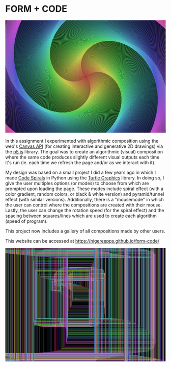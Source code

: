 # FORM + CODE

![Algorithmic Composition Art](images/art.png)

In this assignment I experimented with algorithmic composition using the web's [Canvas API](https://developer.mozilla.org/en-US/docs/Web/API/Canvas_API) (for creating interactive and generative 2D drawings) via the [p5.js](https://p5js.org/) library. The goal was to create an algorithmic (visual) composition where the same code produces slightly different visual outputs each time it's run (ie. each time we refresh the page and/or as we interact with it).

My design was based on a small project I did a few years ago in which I made [Code Spirals](https://www.instructables.com/id/Easy-Designs-Turtle-Graphics-Python/) in Python using the [Turtle Graphics](https://docs.python.org/3.3/library/turtle.html?highlight=turtle) library. In doing so, I give the user multiples options (or modes) to choose from which are prompted upon loading the page. These modes include spiral effect (with a color gradient, random colors, or black & white version) and pyramid/tunnel effect (with similar versions). Additionally, there is a "mousemode" in which the user can control where the compositions are created with their mouse. Lastly, the user can change the rotation speed (for the spiral effect) and the spacing between squares/lines which are used to create each algorithm (speed of program). 

This project now includes a gallery of all compositions made by other users.

This website can be accessed at https://nigereepps.github.io/form-code/

![Algorithmic Composition Art](images/art2.png)
